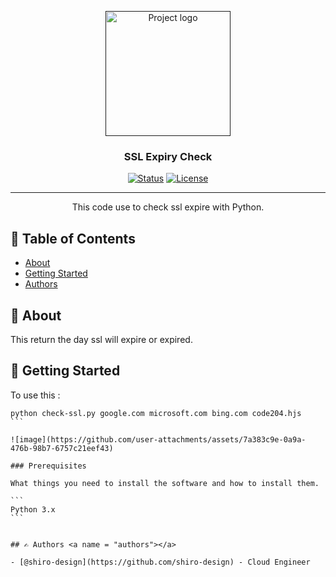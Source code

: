 <p align="center">
  <a href="" rel="noopener">
 <img width=200px height=200px src="https://static-00.iconduck.com/assets.00/python-icon-512x509-pb65l7gl.png" alt="Project logo"></a>
</p>

<h3 align="center">SSL Expiry Check</h3>

<div align="center">

[![Status](https://img.shields.io/badge/status-active-success.svg)]()
[![License](https://img.shields.io/badge/license-MIT-blue.svg)](/LICENSE)

</div>

---

<p align="center"> This code use to check ssl expire with Python.
    <br> 
</p>

## 📝 Table of Contents

- [About](#about)
- [Getting Started](#getting_started)
- [Authors](#authors)

## 🧐 About <a name = "about"></a>

This return the day ssl will expire or expired. 

## 🏁 Getting Started <a name = "getting_started"></a>
To use this : 
```` 
python check-ssl.py google.com microsoft.com bing.com code204.hjs
```

![image](https://github.com/user-attachments/assets/7a383c9e-0a9a-476b-98b7-6757c21eef43)

### Prerequisites

What things you need to install the software and how to install them.

```
Python 3.x
```


## ✍️ Authors <a name = "authors"></a>

- [@shiro-design](https://github.com/shiro-design) - Cloud Engineer

